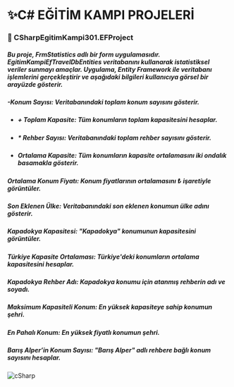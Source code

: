 # ✨C# EĞİTİM KAMPI PROJELERİ

### 📍 CSharpEgitimKampi301.EFProject
##### Bu proje, FrmStatistics adlı bir form uygulamasıdır. EgitimKampiEfTravelDbEntities veritabanını kullanarak istatistiksel veriler sunmayı amaçlar. Uygulama, Entity Framework ile veritabanı işlemlerini gerçekleştirir ve aşağıdaki bilgileri kullanıcıya görsel bir arayüzde gösterir.

##### -Konum Sayısı: Veritabanındaki toplam konum sayısını gösterir.
* ##### + Toplam Kapasite: Tüm konumların toplam kapasitesini hesaplar.
+ ##### * Rehber Sayısı: Veritabanındaki toplam rehber sayısını gösterir.
- ##### Ortalama Kapasite: Tüm konumların kapasite ortalamasını iki ondalık basamakla gösterir.
##### Ortalama Konum Fiyatı: Konum fiyatlarının ortalamasını ₺ işaretiyle görüntüler.
##### Son Eklenen Ülke: Veritabanındaki son eklenen konumun ülke adını gösterir.
##### Kapadokya Kapasitesi: "Kapadokya" konumunun kapasitesini görüntüler.
##### Türkiye Kapasite Ortalaması: Türkiye'deki konumların ortalama kapasitesini hesaplar.
##### Kapadokya Rehber Adı: Kapadokya konumu için atanmış rehberin adı ve soyadı.
##### Maksimum Kapasiteli Konum: En yüksek kapasiteye sahip konumun şehri.
##### En Pahalı Konum: En yüksek fiyatlı konumun şehri.
##### Barış Alper’in Konum Sayısı: "Barış Alper" adlı rehbere bağlı konum sayısını hesaplar.

![cSharp](https://github.com/user-attachments/assets/95b73c8f-16fc-4df5-9db0-74f72895e5d9)
